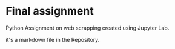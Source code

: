 # Final assignment
Python Assignment on web scrapping created using Jupyter Lab.

it's a markdown file in the Repository.
